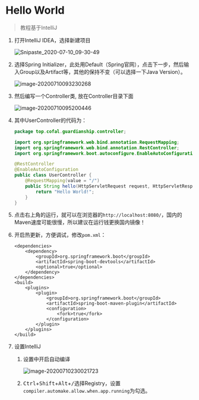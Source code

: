 # Hello World

> 教程基于IntelliJ

1. 打开IntelliJ IDEA，选择新建项目

   ![Snipaste_2020-07-10_09-30-49](https://i.loli.net/2020/07/10/RmUS85W63AKthsT.jpg)

2. 选择Spring Initializer，此处用Default（Spring官网），点击下一步，然后输入Group以及Artifact等，其他的保持不变（可以选择一下Java Version）。

   ![image-20200710093230268](https://i.loli.net/2020/07/10/OnNGraiMpWle9FT.png)

3. 然后编写一个Controller类, 放在Controller目录下面

   ![image-20200710095200446](https://i.loli.net/2020/07/10/7c2PGxN9bd6uXIQ.png)

4. 其中UserController的代码为：

   ```java
   package top.cofal.guardianship.controller;
   
   import org.springframework.web.bind.annotation.RequestMapping;
   import org.springframework.web.bind.annotation.RestController;
   import org.springframework.boot.autoconfigure.EnableAutoConfiguration;
   
   @RestController
   @EnableAutoConfiguration
   public class UserController {
       @RequestMapping(value = "/")
       public String hello(HttpServletRequest request, HttpServletResponse response) {
           return "Hello World!";
       }
   }
   
   ```

5. 点击右上角的运行，就可以在浏览器的`http://localhost:8080/`，国内的Maven速度可能很慢，所以建议在运行钱更换国内镜像！

6. 开启热更新，方便调试，修改`pom.xml`：

   ```xaml
   <dependencies>
       <dependency>
           <groupId>org.springframework.boot</groupId>
           <artifactId>spring-boot-devtools</artifactId>
           <optional>true</optional>
       </dependency>
   </dependencies>
   <build>
       <plugins>
           <plugin>
               <groupId>org.springframework.boot</groupId>
               <artifactId>spring-boot-maven-plugin</artifactId>
               <configuration>
                   <fork>true</fork>
               </configuration>
           </plugin>
       </plugins>
   </build>
   ```

7. 设置IntelliJ

   1. 设置中开启自动编译

      ![image-20200710230021723](https://i.loli.net/2020/07/10/pmSHeliT7NPxL9t.png)

   2. <kbd>Ctrl</kbd>+<kbd>Shift</kbd>+<kbd>Alt</kbd>+<kbd>/</kbd>选择Registry，设置`compiler.automake.allow.when.app.running`为勾选。